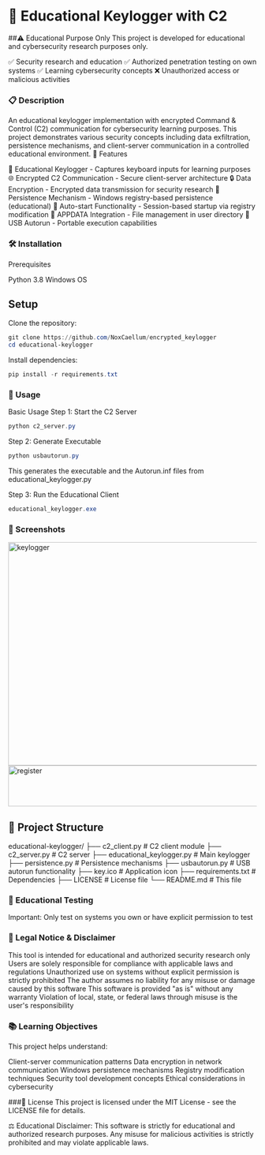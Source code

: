 # 🔐 Educational Keylogger with C2


##⚠️ Educational Purpose Only
This project is developed for educational and cybersecurity research purposes only.

✅ Security research and education
✅ Authorized penetration testing on own systems
✅ Learning cybersecurity concepts
❌ Unauthorized access or malicious activities

### 📋 Description
An educational keylogger implementation with encrypted Command & Control (C2) communication for cybersecurity learning purposes. This project demonstrates various security concepts including data exfiltration, persistence mechanisms, and client-server communication in a controlled educational environment.
🎯 Features

🎹 Educational Keylogger - Captures keyboard inputs for learning purposes
🌐 Encrypted C2 Communication - Secure client-server architecture
🔒 Data Encryption - Encrypted data transmission for security research
💾 Persistence Mechanism - Windows registry-based persistence (educational)
🔄 Auto-start Functionality - Session-based startup via registry modification
📁 APPDATA Integration - File management in user directory
💽 USB Autorun - Portable execution capabilities

### 🛠️ Installation
Prerequisites

Python 3.8
Windows OS


## Setup

Clone the repository:
```powershell
git clone https://github.com/NoxCaellum/encrypted_keylogger
cd educational-keylogger
```

Install dependencies:
```powershell
pip install -r requirements.txt
````

### 🚀 Usage
Basic Usage
Step 1: Start the C2 Server
```powershell
python c2_server.py
```

Step 2: Generate Executable
```powershell
python usbautorun.py
```
This generates the executable and the Autorun.inf files from educational_keylogger.py

Step 3: Run the Educational Client
```powershell
educational_keylogger.exe
```

### 📸 Screenshots
<img width="770" height="453" alt="keylogger" src="https://github.com/user-attachments/assets/3cc75928-296a-4844-9229-d67bdd4b1321" />

<img width="774" height="83" alt="register" src="https://github.com/user-attachments/assets/7ab8a48c-181d-4872-9836-72a4b3d91066" />




## 📁 Project Structure
educational-keylogger/
├── c2_client.py           # C2 client module
├── c2_server.py           # C2 server
├── educational_keylogger.py # Main keylogger
├── persistence.py         # Persistence mechanisms
├── usbautorun.py         # USB autorun functionality
├── key.ico              # Application icon
├── requirements.txt     # Dependencies
├── LICENSE             # License file
└── README.md          # This file


### 🧪 Educational Testing
Important: Only test on systems you own or have explicit permission to test


### 📜 Legal Notice & Disclaimer
This tool is intended for educational and authorized security research only
Users are solely responsible for compliance with applicable laws and regulations
Unauthorized use on systems without explicit permission is strictly prohibited
The author assumes no liability for any misuse or damage caused by this software
This software is provided "as is" without any warranty
Violation of local, state, or federal laws through misuse is the user's responsibility

### 📚 Learning Objectives
This project helps understand:

Client-server communication patterns
Data encryption in network communication
Windows persistence mechanisms
Registry modification techniques
Security tool development concepts
Ethical considerations in cybersecurity

###📄 License
This project is licensed under the MIT License - see the LICENSE file for details.

⚖️ Educational Disclaimer: This software is strictly for educational and authorized research purposes. Any misuse for malicious activities is strictly prohibited and may violate applicable laws.
